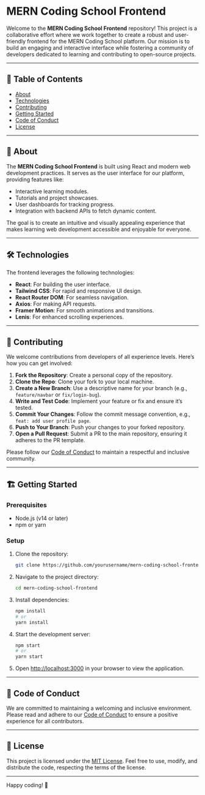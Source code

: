# MERN Coding School Frontend

Welcome to the **MERN Coding School Frontend** repository! This project is a collaborative effort where we work together to create a robust and user-friendly frontend for the MERN Coding School platform. Our mission is to build an engaging and interactive interface while fostering a community of developers dedicated to learning and contributing to open-source projects.

---

## 🚀 Table of Contents
- [About](#about)
- [Technologies](#technologies)
- [Contributing](#contributing)
- [Getting Started](#getting-started)
- [Code of Conduct](#code-of-conduct)
- [License](#license)

---

## 📌 About
The **MERN Coding School Frontend** is built using React and modern web development practices. It serves as the user interface for our platform, providing features like:

- Interactive learning modules.
- Tutorials and project showcases.
- User dashboards for tracking progress.
- Integration with backend APIs to fetch dynamic content.

The goal is to create an intuitive and visually appealing experience that makes learning web development accessible and enjoyable for everyone.

---

## 🛠 Technologies
The frontend leverages the following technologies:

- **React**: For building the user interface.
- **Tailwind CSS**: For rapid and responsive UI design.
- **React Router DOM**: For seamless navigation.
- **Axios**: For making API requests.
- **Framer Motion**: For smooth animations and transitions.
- **Lenis**: For enhanced scrolling experiences.

---

## 🤝 Contributing
We welcome contributions from developers of all experience levels. Here’s how you can get involved:

1. **Fork the Repository**: Create a personal copy of the repository.
2. **Clone the Repo**: Clone your fork to your local machine.
3. **Create a New Branch**: Use a descriptive name for your branch (e.g., `feature/navbar` or `fix/login-bug`).
4. **Write and Test Code**: Implement your feature or fix and ensure it’s tested.
5. **Commit Your Changes**: Follow the commit message convention, e.g., `feat: add user profile page`.
6. **Push to Your Branch**: Push your changes to your forked repository.
7. **Open a Pull Request**: Submit a PR to the main repository, ensuring it adheres to the PR template.

Please follow our [Code of Conduct](#code-of-conduct) to maintain a respectful and inclusive community.

---

## 🏗 Getting Started
### Prerequisites
- Node.js (v14 or later)
- npm or yarn

### Setup
1. Clone the repository:
   ```bash
   git clone https://github.com/yourusername/mern-coding-school-frontend.git
   ```
2. Navigate to the project directory:
   ```bash
   cd mern-coding-school-frontend
   ```
3. Install dependencies:
   ```bash
   npm install
   # or
   yarn install
   ```
4. Start the development server:
   ```bash
   npm start
   # or
   yarn start
   ```
5. Open [http://localhost:3000](http://localhost:3000) in your browser to view the application.

---

## 📜 Code of Conduct
We are committed to maintaining a welcoming and inclusive environment. Please read and adhere to our [Code of Conduct](CODE_OF_CONDUCT.md) to ensure a positive experience for all contributors.

---

## 📝 License
This project is licensed under the [MIT License](LICENSE). Feel free to use, modify, and distribute the code, respecting the terms of the license.

---

Happy coding! 🎉

